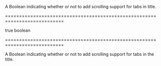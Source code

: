 <!--**
/*-------------------------------------------
    Auto-generated file. Do not modify.
-------------------------------------------

**-->
<!--d-->A Boolean indicating whether or not to add scrolling support for tabs in title.<!--/d-->
===========================================================================
<!--default-->true<!--/default-->
<!--type-->boolean<!--/type-->
===========================================================================

<!--shortDescription-->
A Boolean indicating whether or not to add scrolling support for tabs in the title.
<!--/shortDescription-->

<!--fullDescription-->

<!--/fullDescription-->